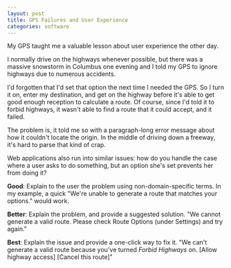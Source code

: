 ```yaml
---
layout: post
title: GPS Failures and User Experience
categories: software
---
```


My GPS taught me a valuable lesson about user experience the other day.

I normally drive on the highways whenever possible, but there was a massive snowstorm in Columbus one evening and I told my GPS to ignore highways due to numerous accidents.

I'd forgotten that I'd set that option the next time I needed the GPS. So I turn it on, enter my destination, and get on the highway before it's able to get good enough reception to calculate a route. Of course, since I'd told it to forbid highways, it wasn't able to find a route that it could accept, and it failed.

The problem is, it told me so with a paragraph-long error message about how it couldn't locate the origin. In the middle of driving down a freeway, it's hard to parse that kind of crap.

Web applications also run into similar issues: how do you handle the case where a user asks to do something, but an option she's set prevents her from doing it?

**Good**: Explain to the user the problem using non-domain-specific terms. In my example, a quick "We're unable to generate a route that matches your options." would work.

**Better**: Explain the problem, and provide a suggested solution. "We cannot generate a valid route. Please check Route Options (under Settings) and try again."

**Best**: Explain the issue and provide a one-click way to fix it. "We can't generate a valid route because you've turned *Forbid Highways* on. [Allow highway access] [Cancel this route]"
